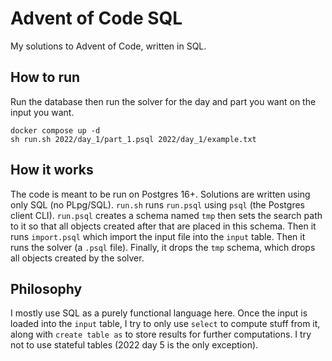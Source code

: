 # Advent of Code SQL

My solutions to Advent of Code, written in SQL.

## How to run

Run the database then run the solver for the day and part you want on the input you want.

```
docker compose up -d
sh run.sh 2022/day_1/part_1.psql 2022/day_1/example.txt
```

## How it works

The code is meant to be run on Postgres 16+. Solutions are written using only
SQL (no PLpg/SQL). `run.sh` runs `run.psql` using `psql` (the Postgres client
CLI). `run.psql` creates a schema named `tmp` then sets the search path to it so
that all objects created after that are placed in this schema. Then it runs
`import.psql` which import the input file into the `input` table. Then it runs
the solver (a `.psql` file). Finally, it drops the `tmp` schema, which drops all
objects created by the solver.

## Philosophy

I mostly use SQL as a purely functional language here. Once the input is loaded
into the `input` table, I try to only use `select` to compute stuff from it,
along with `create table as` to store results for further computations. I try
not to use stateful tables (2022 day 5 is the only exception).
